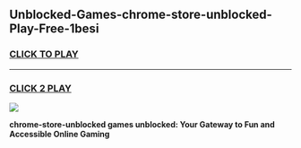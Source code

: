
## Unblocked-Games-chrome-store-unblocked-Play-Free-1besi
<h3>
<a href="https://premium76.site?title=chrome-store-unblocked&ref=18A1">CLICK TO PLAY</a></h3>
<hr>

<h3>
<a href="https://premium76.site?title=chrome-store-unblocked&ref=18A1">CLICK 2 PLAY</a>
  
</h3>

<a href="https://premium76.site?title=chrome-store-unblocked&ref=18A1"><img src="https://clearcache.store/games.png"></a>


**chrome-store-unblocked games unblocked: Your Gateway to Fun and Accessible Online Gaming**
